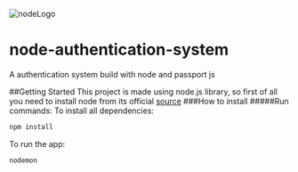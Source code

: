 ![nodeLogo](https://camo.githubusercontent.com/b6ba9075a54c192efc59bba53c92e7c23ec8cfe8/68747470733a2f2f63646e2e7261776769742e636f6d2f67696c626172626172612f6c6f676f732f653762316463323636366333646162653663313237366162643061373637623665626436616634332f6c6f676f732f6e6f64656a732d69636f6e2e737667)
# node-authentication-system
A authentication system build with node and passport js

##Getting Started
This project is made using node.js library, so first of all you need to install node from its official [source](https://nodejs.org/)
###How to install
#####Run commands:
To install all dependencies:
```javascript
npm install
```
To run the app:
```javascript
nodemon
```
